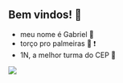 ## Bem vindos! 👋

- meu nome é Gabriel 💸
- torço pro palmeiras 🐽 ❗
- 1N, a melhor turma do CEP 🥳

![](https://media.tenor.com/htcCqsvHjJ8AAAAM/campe%C3%A3o-brasileiro-jogadores-palmeirenses.gif)
